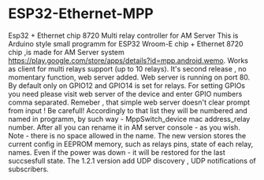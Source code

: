 # ESP32-Ethernet-MPP
Esp32 + Ethernet chip 8720 Multi relay controller for AM Server
This is Arduino style small programm for ESP32 Wroom-E chip + Ethernet 8720 chip ,is made for AM Server system   https://play.google.com/store/apps/details?id=mpp.android.wemo.
Works as client for multi relays support (up to 10 relays).
It's second release , no momentary function, web server added. Web server is running on port 80. By default only on GPIO12 and GPIO14 is set for relays.
For setting GPIOs you need please visit web server of the device and enter GPIO numbers comma separated. Remeber , that simple web server doesn't clear prompt from input ! Be carefull!
Accordingly to that list they will be numbered and named in programm, by such way - MppSwitch_device mac address_relay number.
After all you can rename it in AM server console - as you wish. Note - there is no space allowed in the name.
The new version stores the current config in EEPROM memory, such as relays pins, state of each relay, names. Even if the power was down - it will be restored for the last succsesfull state.
The 1.2.1 version add UDP discovery , UDP notifications of subscribers.
